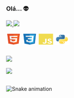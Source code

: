 ### Olá... 👽

<div align="left">
  
  <a href="https://github.com/NacheMatos98">
    
  <img  height="200em" src="https://github-readme-stats.vercel.app/api?username=NacheMatos98&show_icons=true&theme=tokyonight&include_all_commits=true&count_private=true"/>
    
  </a>
    
   <a href="https://github.com/NacheMatos98">
  <img  height="200em" src="https://github-readme-stats.vercel.app/api/top-langs/?username=NacheMatos98&layout=compact&langs_count=10&theme=tokyonight"/>
  
  </a>
</div>
  
  
  
  
<div style="display: inline_block"><br>
 
  <img align="center" alt="Nash-HTML" height="30" width="40" src="https://raw.githubusercontent.com/devicons/devicon/master/icons/html5/html5-original.svg">
  
  <img align="center" alt="Nash-CSS" height="30" width="40" src="https://raw.githubusercontent.com/devicons/devicon/master/icons/css3/css3-original.svg">

   <img align="center" alt="Nash-Js" height="30" width="40" src="https://raw.githubusercontent.com/devicons/devicon/master/icons/javascript/javascript-plain.svg">
  
  <img align="center" alt="Nash-Python" height="30" width="40" src="https://raw.githubusercontent.com/devicons/devicon/master/icons/python/python-original.svg">
  
  
  

  
  
  
  
  
</div>
  
  
  
  ##
  
  
 
<div> 
  
  <a href = "mailto:matosmorais98@gmail.com"><img src="https://img.shields.io/badge/-Gmail-%23333?style=for-the-badge&logo=gmail&logoColor=white" target="_blank"></a>
  
  <a href="https://www.linkedin.com/in/nache-matos-ab50a1238" target="_blank"><img src="https://img.shields.io/badge/-LinkedIn-%230077B5?style=for-the-badge&logo=linkedin&logoColor=white" target="_blank"></a> 
  
  ##
 
  ![Snake animation](https://github.com/NacheMatos98/NacheMatos98/blob/output/github-contribution-grid-snake.svg)
 
</div>
